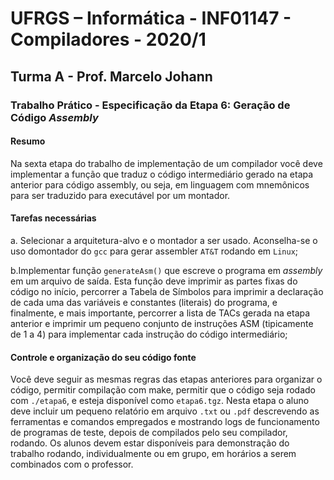 # UFRGS – Informática - INF01147 - Compiladores - 2020/1

## Turma A - Prof. Marcelo Johann

### Trabalho Prático - Especificação da Etapa 6: Geração de Código _Assembly_

#### Resumo

Na sexta etapa do trabalho de implementação de um compilador você deve implementar a função que traduz o código intermediário gerado na etapa anterior para código assembly, ou seja, em linguagem com mnemônicos para ser traduzido para executável por um montador.

#### Tarefas necessárias

a. Selecionar a arquitetura-alvo e o montador a ser usado. Aconselha-se o uso domontador do `gcc` para gerar assembler `AT&T` rodando em `Linux`;

b.Implementar função `generateAsm()` que escreve o programa em _assembly_ em um arquivo de saída. Esta função deve imprimir as partes fixas do código no início, percorrer a Tabela de Símbolos para imprimir a declaração de cada uma das variáveis e constantes (literais) do programa, e finalmente, e mais importante, percorrer a lista de TACs gerada na etapa anterior e imprimir um pequeno conjunto de instruções ASM (tipicamente de 1 a 4) para implementar cada instrução do código intermediário;

#### Controle e organização do seu código fonte

Você deve seguir as mesmas regras das etapas anteriores para organizar o código, permitir compilação com make, permitir que o código seja rodado com `./etapa6`, e esteja disponível como `etapa6.tgz`. Nesta etapa o aluno deve incluir um pequeno relatório em arquivo `.txt` ou `.pdf` descrevendo as ferramentas e comandos empregados e mostrando logs de funcionamento de programas de teste, depois de compilados pelo seu compilador, rodando. Os alunos devem estar disponíveis para demonstração do trabalho rodando, individualmente ou em grupo, em horários a serem combinados com o professor.

